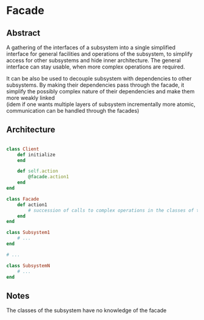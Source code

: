 # Facade
## Abstract
A gathering of the interfaces of a subsystem into a single simplified interface for general facilities and operations of the subsystem, to simplify access for other subsystems and hide inner architecture. The general interface can stay usable, when more complex operations are required.

It can be also be used to decouple subsystem with dependencies to other subsystems. By making their dependencies pass through the facade, it simplify the possibly complex nature of their dependencies and make them more weakly linked  
(idem if one wants multiple layers of subsystem incrementally more atomic, communication can be handled through the facades)

## Architecture
```ruby

class Client
    def initialize
    end

    def self.action
        @facade.action1
    end
end

class Facade
    def action1
        # succession of calls to complex operations in the classes of the subsystem
    end
end

class Subsystem1
    # ...
end

# ...

class SubsystemN
    # ...
end
```


## Notes
The classes of the subsystem have no knowledge of the facade